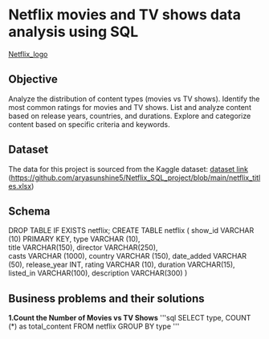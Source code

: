 # Netflix movies and TV shows data analysis using SQL

[Netflix_logo](https://github.com/aryasunshine5/Netflix_SQL_project/blob/main/logo.png)

## Objective 
Analyze the distribution of content types (movies vs TV shows).
Identify the most common ratings for movies and TV shows.
List and analyze content based on release years, countries, and durations.
Explore and categorize content based on specific criteria and keywords.

## Dataset
The data for this project is sourced from the Kaggle dataset:
[dataset link](https://github.com/aryasunshine5/Netflix_SQL_project/blob/main/netflix_titles.csv)
(https://github.com/aryasunshine5/Netflix_SQL_project/blob/main/netflix_titles.xlsx)

## Schema
DROP TABLE IF EXISTS netflix;
CREATE TABLE netflix 
	(
	show_id	VARCHAR (10) PRIMARY KEY,
	type VARCHAR (10),	
	title VARCHAR(150),	
	director VARCHAR(250),	
	casts VARCHAR (1000),
	country	VARCHAR (150),
	date_added VARCHAR (50),
	release_year INT,
	rating VARCHAR (10),
	duration VARCHAR(15),
	listed_in VARCHAR(100),
	description VARCHAR(300)
	)

 ## Business problems and their solutions
 
**1.Count the Number of Movies vs TV Shows**
'''sql
SELECT type, COUNT (*) as total_content
FROM netflix
GROUP BY type
'''





